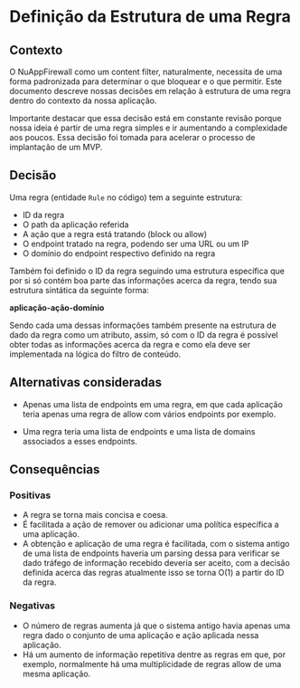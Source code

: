 # Definição da Estrutura de uma Regra

## Contexto
O NuAppFirewall como um content filter, naturalmente, necessita de uma forma padronizada para determinar o que bloquear e o que permitir. Este documento descreve nossas decisões em relação à estrutura de uma regra dentro do contexto da nossa aplicação.

Importante destacar que essa decisão está em constante revisão porque nossa ideia é partir de uma regra simples e ir aumentando a complexidade aos poucos. Essa decisão foi tomada para acelerar o processo de implantação de um MVP. 

## Decisão
Uma regra (entidade `Rule` no código) tem a seguinte estrutura: 

* ID da regra 
* O path da aplicação referida
* A ação que a regra está tratando (block ou allow)
* O endpoint tratado na regra, podendo ser uma URL ou um IP
* O domínio do endpoint respectivo definido na regra

Também foi definido o ID da regra seguindo uma estrutura específica que por si só contém boa parte das informações acerca da regra, tendo sua estrutura sintática da seguinte forma:

**aplicação-ação-domínio**

Sendo cada uma dessas informações também presente na estrutura de dado da regra como um atributo, assim, só com o ID da regra é possível obter todas as informações acerca da regra e como ela deve ser implementada na lógica do filtro de conteúdo.

## Alternativas consideradas
* Apenas uma lista de endpoints em uma regra, em que cada aplicação teria apenas uma regra de allow com vários endpoints por exemplo.

* Uma regra teria uma lista de endpoints e uma lista de domains associados a esses endpoints.

## Consequências

### Positivas

* A regra se torna mais concisa e coesa.
* É facilitada a ação de remover ou adicionar uma política específica a uma aplicação.
* A obtenção e aplicação de uma regra é facilitada, com o sistema antigo de uma lista de endpoints haveria um parsing dessa para verificar se dado tráfego de informação recebido deveria ser aceito, com a decisão definida acerca das regras atualmente isso se torna O(1) a partir do ID da regra.

### Negativas

* O número de regras aumenta já que o sistema antigo havia apenas uma regra dado o conjunto de uma aplicação e ação aplicada nessa aplicação.
* Há um aumento de informação repetitiva dentre as regras em que, por exemplo, normalmente há uma multiplicidade de regras allow de uma mesma aplicação.

